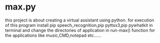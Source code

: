 # max.py
this project is about creating a virtual assistant using python.
for execution of this program install pip speech_recognition,pip pyttsx3,pip pywhatkit in terminal
and change the directories of application in run-max() function for the applications like music,CMD,notepad etc......
